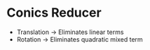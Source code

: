 # Conics Reducer
- Translation -> Eliminates linear terms
- Rotation -> Eliminates quadratic mixed term
